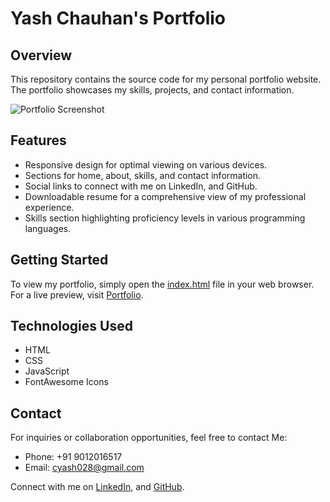 
# Yash Chauhan's Portfolio

## Overview

This repository contains the source code for my personal portfolio website. The portfolio showcases my skills, projects, and contact information.

![Portfolio Screenshot](./screenshots/portfolio-screenshot.png)

## Features

- Responsive design for optimal viewing on various devices.
- Sections for home, about, skills, and contact information.
- Social links to connect with me on LinkedIn, and GitHub.
- Downloadable resume for a comprehensive view of my professional experience.
- Skills section highlighting proficiency levels in various programming languages.

## Getting Started

To view my portfolio, simply open the [index.html](./index.html) file in your web browser. For a live preview, visit [Portfolio](https://example-portfolio-url.com).

## Technologies Used

- HTML
- CSS
- JavaScript
- FontAwesome Icons


## Contact

For inquiries or collaboration opportunities, feel free to contact Me:

- Phone: +91 9012016517
- Email: cyash028@gmail.com
  
Connect with me on  [LinkedIn](https://www.linkedin.com/in/yash-chauhan-a8969a21b/), and [GitHub](https://github.com/chyash1110).
